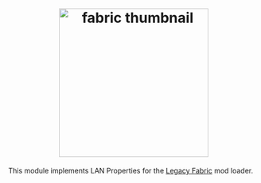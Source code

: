 <h1 align="center">
  <img src="../.github/fabric.png" alt="fabric thumbnail" width="300">
</h1>


This module implements LAN Properties for the [Legacy Fabric](http://legacyfabric.net/) mod loader.